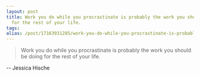 ```yaml
---
layout: post
title: Work you do while you procrastinate is probably the work you should be doing
  for the rest of your life.
tags:
alias: /post/17163931285/work-you-do-while-you-procrastinate-is-probably
---
```

> Work you do while you procrastinate is probably the work you should be doing
for the rest of your life.

-- Jessica Hische

